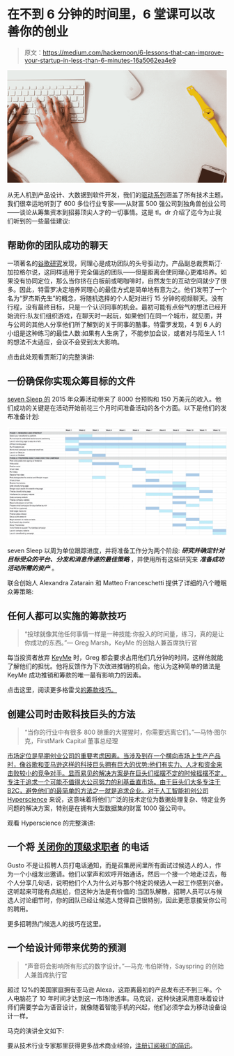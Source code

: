 # 在不到 6 分钟的时间里，6 堂课可以改善你的创业

> 原文：<https://medium.com/hackernoon/6-lessons-that-can-improve-your-startup-in-less-than-6-minutes-16a5062ea4e9>

![](img/5ad1521bf198cf8ef070e4ea64c15db8.png)

从无人机到产品设计、大数据到软件开发，我们的[驱动系列](http://firstmarkcap.com/driven/)涵盖了所有技术主题。我们很幸运地听到了 600 多位行业专家——从财富 500 强公司到独角兽创业公司——谈论从筹集资本到招募顶尖人才的一切事情。这是 tl。dr 介绍了迄今为止我们听到的一些最佳建议:

## **帮助你的团队成功的聊天**

一项著名的[谷歌研究](https://rework.withgoogle.com/blog/five-keys-to-a-successful-google-team/)发现，同理心是成功团队的头号驱动力。产品副总裁贾斯汀·加拉格尔说，这同样适用于完全偏远的团队——但是距离会使同理心更难培养。如果没有协同定位，那么当你挤在白板前或喝咖啡时，自然发生的互动空间就少了很多。因此，特雷罗决定培养同理心的最佳方式是简单地有意为之。他们发明了一个名为“罗杰斯先生”的概念，将随机选择的个人配对进行 15 分钟的视频聊天。没有行程，没有最终目标，只是一个认识同事的机会。最初可能有点俗气的想法已经开始流行:队友们组织游戏，在聊天时一起玩，如果他们在同一个城市，就见面，并与公司的其他人分享他们所了解到的关于同事的酷事。特雷罗发现，4 到 6 人的小组是这种练习的最佳人数:如果有人生病了，不能参加会议，或者对与陌生人 1:1 的想法不太适应，会议不会受到太大影响。

点击此处观看贾斯汀的完整演讲:

## **一份确保你实现众筹目标的文件**

[seven Sleep 的](https://eightsleep.com/) 2015 年众筹活动带来了 8000 台预购和 150 万美元的收入。他们成功的关键是在活动开始前花三个月时间准备活动的各个方面。以下是他们的发布准备计划:

![](img/4c8d21209e86d44a930c360d4595e4f7.png)

seven Sleep 以周为单位跟踪进度，并将准备工作分为两个阶段: ***研究并确定针对目标受众的平台、分发和消息传递的最佳策略*** ，并使用所有这些研究来 ***准备成功活动所需的资产*** 。

联合创始人 Alexandra Zatarain 和 Matteo Franceschetti 提供了详细的八个睡眠众筹策略:

## **任何人都可以实施的筹款技巧**

> “投球就像其他任何事情一样是一种技能:你投入的时间量，练习，真的是让你成功的东西。”— Greg Marsh，KeyMe 的创始人兼首席执行官

每当投资者放弃 [KeyMe](https://www.key.me/) 时，Greg 都会要求占用他们几分钟的时间，这样他就能了解他们的担忧。他将反馈作为下次改进推销的机会。他认为这种简单的做法是 KeyMe 成功推销和筹款的唯一最有影响力的因素。

点击这里，阅读更多格雷戈[的筹款技巧。](/@FirstMark/nail-the-pitch-overcoming-the-unique-challenges-of-fundraising-for-hardware-startups-e395cd80fab4)

## **创建公司时击败科技巨头的方法**

> “当你的行业中有很多 800 磅重的大猩猩时，你需要远离它们。”—马特·图尔克，FirstMark Capital 董事总经理

[市场定位是早期创业公司的重要考虑因素。当涉及到在一个横向市场上生产产品时，像谷歌和亚马逊这样的科技巨头拥有巨大的优势:他们有实力、人才和资金来击败较小的竞争对手。显而易见的解决方案是在巨头们摇摆不定的时候摇摆不定，专注于追求一个可能不值得大公司努力的利基垂直市场。由于巨头们大多专注于 B2C，避免他们的最简单的方法之一就是追求企业。对于人工智能初创公司](http://mattturck.com/building-an-ai-startup/) [Hyperscience](http://firstmarkcap.com/portfolio/hyperscience/) 来说，这意味着将他们广泛的技术定位为数据处理复杂、特定业务问题的解决方案，特别是在拥有大型数据集的财富 1000 强公司中。

观看 Hyperscience 的完整演讲:

## **一个将** [**关闭你的顶级求职者**](/@FirstMark/always-be-closing-tactics-for-recruiting-in-demand-candidates-12613919f77d) 的电话

Gusto 不是让招聘人员打电话通知，而是召集房间里所有面试过候选人的人，作为一个小组发出邀请。他们以掌声和欢呼开始通话，然后一个接一个地走过去，每个人分享几句话，说明他们个人为什么对与那个特定的候选人一起工作感到兴奋。这听起来可能有点尴尬，但这种方法是有价值的:当团队解散，招聘人员可以与候选人讨论细节时，你的团队已经让候选人觉得自己很特别，因此更愿意接受你公司的聘用。

更多招聘热门候选人的技巧在这里。

## **一个给设计师带来优势的预测**

> “声音将会影响所有形式的数字设计。”—马克·韦伯斯特，Sayspring 的创始人兼首席执行官

超过 12%的美国家庭拥有亚马逊 Alexa，这距离最初的产品发布还不到三年。个人电脑花了 10 年时间才达到这一市场渗透率。马克说，这种快速采用意味着设计师们需要学会为语音设计，就像随着智能手机的兴起，他们必须学会为移动设备设计一样。

马克的演讲全文如下:

要从技术行业专家那里获得更多战术商业经验，[注册订阅我们的简讯](http://eepurl.com/cRvfxT)。